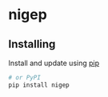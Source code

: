 # nigep

## Installing

Install and update using [pip](https://pip.pypa.io/en/stable/getting-started/)

```sh
# or PyPI
pip install nigep
```
